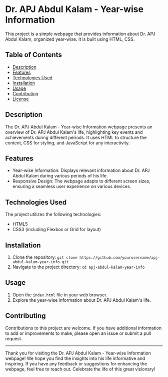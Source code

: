 # Dr. APJ Abdul Kalam - Year-wise Information

This project is a simple webpage that provides information about Dr. APJ Abdul Kalam, organized year-wise. It is built using HTML, CSS.

## Table of Contents

- [Description](#description)
- [Features](#features)
- [Technologies Used](#technologies-used)
- [Installation](#installation)
- [Usage](#usage)
- [Contributing](#contributing)
- [License](#license)

## Description

The Dr. APJ Abdul Kalam - Year-wise Information webpage presents an overview of Dr. APJ Abdul Kalam's life, highlighting key events and achievements during different periods. It uses HTML to structure the content, CSS for styling, and JavaScript for any interactivity.

## Features

- Year-wise Information: Displays relevant information about Dr. APJ Abdul Kalam during various periods of his life.
- Responsive Design: The webpage adapts to different screen sizes, ensuring a seamless user experience on various devices.

## Technologies Used

The project utilizes the following technologies:

- HTML5
- CSS3 (including Flexbox or Grid for layout)

## Installation

1. Clone the repository: `git clone https://github.com/yourusername/apj-abdul-kalam-year-info.git`
2. Navigate to the project directory: `cd apj-abdul-kalam-year-info`

## Usage

1. Open the `index.html` file in your web browser.
2. Explore the year-wise information about Dr. APJ Abdul Kalam's life.

## Contributing

Contributions to this project are welcome. If you have additional information to add or improvements to make, please open an issue or submit a pull request.

---

Thank you for visiting the Dr. APJ Abdul Kalam - Year-wise Information webpage! We hope you find the insights into his life informative and inspiring. If you have any feedback or suggestions for enhancing the webpage, feel free to reach out. Celebrate the life of this great visionary!
